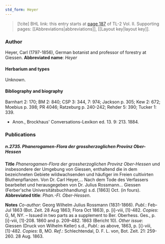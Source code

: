 ```yaml
---
std_form: Heyer
---
```


> [!cite] BHL link: this entry starts at [page 187](https://www.biodiversitylibrary.org/page/33068429) of TL-2 Vol. II.
> Supporting pages: [[Abbreviations|abbreviations]], [[Layout key|layout key]].

### Author

Heyer, Carl (1797-1856), German botanist and professor of forestry at Giessen. 
**Abbreviated name**: *Heyer*

#### Herbarium and types

Unknown.

#### Bibliography and biography

Barnhart 2: 170; BM 2: 840; CSP 3: 344, 7: 974; Jackson p. 305; Kew 2: 672; Moebius p. 398; PR 4046; Ratzeburg p. 240-242; Rehder 5: 390; Tucker 1: 339.
- Anon., Brockhaus' Conversations-Lexikon ed. 13. 9: 213. 1884.

### Publications

##### n.2735. Phanerogamen-Flora der grossherzoglichen Provinz Ober-Hessen

**Title**
*Phanerogamen-Flora der grossherzoglichen Provinz Ober-Hessen* und insbesondere der Umgebung von Giessen, enthaltend die in dem bezeichneten Gebiete wildwachsenden und häufiger im Freien cultivirten Bluthenpflanzen. Von Dr. Carl Heyer,... Nach dem Tode des Verfassers bearbeitet und herausgegeben von Dr. Julius Rossmann... Giessen (Ferber'sche Universitätsbuchhandlung) s.d. \[1863\] Oct. (in fours).
**Abbreviated title**: *Phan.-Fl. Ober-Hessen*.

**Notes**
*Co-author*: Georg Wilhelm Julius Rossmann (1831-1866).
*Publ*.: Feb-Jul 1863 (Bot. Zeit. 28 Aug 1863; Flora Oct 1863), p. \[i\]-viii, \[1\]-482. *Copies*: G, M, NY. – Issued in two parts as a supplement to Ber. Oberhess. Ges., p. \[i\]-viii, \[1\]-208. 1860 and p. 209-482. 1863 (Bericht 10).
*Other issue*: Giessen (Druck von Wilhelm Keller) s.d., *Publ*.: as above, 1863, p. \[i\]-viii, \[1\]-482. *Copies*: B, MO.
*Ref*.: Schlechtendal, D. F. L. von, Bot. Zeit. 21: 259-260. 28 Aug. 1863.

